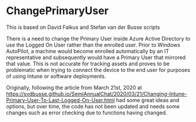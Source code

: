 # ChangePrimaryUser
This is based on David Falkus and Stefan van der Busse scripts

There is a need to change the Primary User inside Azure Active Directory to use the Logged On User rather than the enrolled user.  Prior to Windows AutoPilot, a machine would become enrolled automatically by an IT representative and subsequently would have a Primary User that mirrored that value.  This is not accurate for tracking assets and proves to be problematic when trying to connect the device to the end user for purposes of using Intune or software deployments.

Originally, following the article from March 21st, 2020 at https://svdbusse.github.io/SemiAnnualChat/2020/03/21/Changing-Intune-Primary-User-To-Last-Logged-On-User.html had some great ideas and options, but over time, the code has not been updated and needs some changes such as error checking due to functions having changed.
